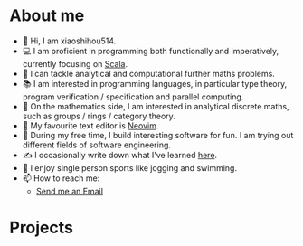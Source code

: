 # About me

- 👋 Hi, I am xiaoshihou514.
- 💻 I am proficient in programming both functionally and imperatively, currently focusing on [Scala](https://scala-lang.org).
- 💪 I can tackle analytical and computational further maths problems.
- 📚 I am interested in programming languages, in particular type theory, program verification / specification and parallel computing.
- 📖 On the mathematics side, I am interested in analytical discrete maths, such as groups / rings / category theory.
- 📝 My favourite text editor is [Neovim](https://neovim.io).
- 👀 During my free time, I build interesting software for fun. I am trying out different fields of software engineering.
- ✍️ I occasionally write down what I've learned [here](/blogs/index).
- 🏃 I enjoy single person sports like jogging and swimming.
- 📫 How to reach me:
  - [Send me an Email](mailto:xiaoshihou@tutamail.com)

# Projects

<script setup lang="ts">
  import ProjectCard from './components/ProjectCard.vue'
  import { onMounted } from 'vue'
  const langs = new Set(['zh', 'ja'])
  onMounted(() => {
    if (!window || sessionStorage.getItem('xsh_blog_lang')) { return }
    sessionStorage.setItem('xsh_blog_lang', true)
    const userLang = navigator.language || 'en'
    langs.forEach(l => { if (userLang.startsWith(l)) {
      window.location.replace(`/${l}${window.location.pathname}`)
    }})
  })
</script>

<ProjectCard title="ndpc" desc="Natural deduction proof compiler" lang="Scala" lang_color="#C12C40" href="/ndpc" />

<ProjectCard title="jiyi" desc="Cross-platform encrypted voice note app" lang="Dart" lang_color="#00B3AA" href="https://github.com/xiaoshihou514/jiyi" />

<ProjectCard title="aristotle" desc="Easy to use gui frontend for ndpc" lang="C++" lang_color="#F34B7C" href="https://github.com/xiaoshihou514/aristotle" />

<ProjectCard title="git-biance" desc="Shows and visualizes contributions in a git repo" lang="Rust" lang_color="#DDA583" href="https://github.com/xiaoshihou514/git-biance" />

<ProjectCard title="sefenbu" desc="Visualizes OKHSV color distribution for an image" lang="Rust" lang_color="#DDA583" href="https://github.com/xiaoshihou514/sefenbu" />

<ProjectCard title="guard.nvim (Lead maintainer)" desc="Lightweight, fast and async formatting and linting plugin for Neovim" lang="Lua" lang_color="#00007F" href="https://github.com/nvimdev/guard.nvim" />

<ProjectCard title="wrench" desc="Minimal alternative to GNU make for your C project" lang="Python" lang_color="#3571A5" href="https://github.com/xiaoshihou514/wrench" />

<ProjectCard title="notes" desc="Extremely minimalist note taking app with flutter" lang="Dart" lang_color="#00B3AA" href="https://github.com/xiaoshihou514/notes" />
